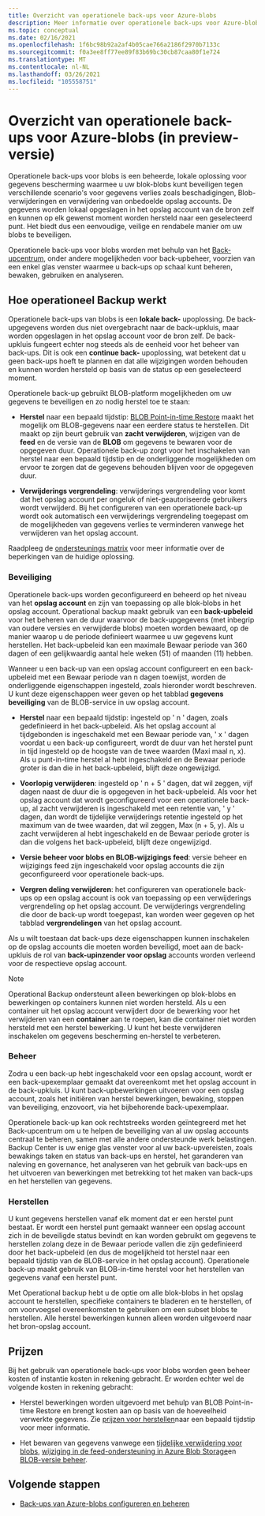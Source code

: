 ```yaml
---
title: Overzicht van operationele back-ups voor Azure-blobs
description: Meer informatie over operationele back-ups voor Azure-blobs (in preview-versie).
ms.topic: conceptual
ms.date: 02/16/2021
ms.openlocfilehash: 1f6bc98b92a2af4b05cae766a2186f2970b7133c
ms.sourcegitcommit: f0a3ee8ff77ee89f83b69bc30cb87caa80f1e724
ms.translationtype: MT
ms.contentlocale: nl-NL
ms.lasthandoff: 03/26/2021
ms.locfileid: "105558751"
---
```

# <a name="overview-of-operational-backup-for-azure-blobs-in-preview"></a>Overzicht van operationele back-ups voor Azure-blobs (in preview-versie)

Operationele back-ups voor blobs is een beheerde, lokale oplossing voor gegevens bescherming waarmee u uw blok-blobs kunt beveiligen tegen verschillende scenario's voor gegevens verlies zoals beschadigingen, Blob-verwijderingen en verwijdering van onbedoelde opslag accounts. De gegevens worden lokaal opgeslagen in het opslag account van de bron zelf en kunnen op elk gewenst moment worden hersteld naar een geselecteerd punt. Het biedt dus een eenvoudige, veilige en rendabele manier om uw blobs te beveiligen.

Operationele back-ups voor blobs worden met behulp van het [Back-upcentrum](backup-center-overview.md), onder andere mogelijkheden voor back-upbeheer, voorzien van een enkel glas venster waarmee u back-ups op schaal kunt beheren, bewaken, gebruiken en analyseren.

## <a name="how-operational-backup-works"></a>Hoe operationeel Backup werkt

Operationele back-ups van blobs is een **lokale back-** upoplossing. De back-upgegevens worden dus niet overgebracht naar de back-upkluis, maar worden opgeslagen in het opslag account voor de bron zelf. De back-upkluis fungeert echter nog steeds als de eenheid voor het beheer van back-ups. Dit is ook een **continue back-** upoplossing, wat betekent dat u geen back-ups hoeft te plannen en dat alle wijzigingen worden behouden en kunnen worden hersteld op basis van de status op een geselecteerd moment.

Operationele back-up gebruikt BLOB-platform mogelijkheden om uw gegevens te beveiligen en zo nodig herstel toe te staan:

- **Herstel** naar een bepaald tijdstip: [BLOB Point-in-time Restore](../storage/blobs/point-in-time-restore-overview.md) maakt het mogelijk om BLOB-gegevens naar een eerdere status te herstellen. Dit maakt op zijn beurt gebruik van **zacht verwijderen**, wijzigen van de **feed** en de versie van de **BLOB** om gegevens te bewaren voor de opgegeven duur. Operationele back-up zorgt voor het inschakelen van herstel naar een bepaald tijdstip en de onderliggende mogelijkheden om ervoor te zorgen dat de gegevens behouden blijven voor de opgegeven duur.

- **Verwijderings vergrendeling**: verwijderings vergrendeling voor komt dat het opslag account per ongeluk of niet-geautoriseerde gebruikers wordt verwijderd. Bij het configureren van een operationele back-up wordt ook automatisch een verwijderings vergrendeling toegepast om de mogelijkheden van gegevens verlies te verminderen vanwege het verwijderen van het opslag account.

Raadpleeg de [ondersteunings matrix](blob-backup-support-matrix.md) voor meer informatie over de beperkingen van de huidige oplossing.

### <a name="protection"></a>Beveiliging

Operationele back-ups worden geconfigureerd en beheerd op het niveau van het **opslag account** en zijn van toepassing op alle blok-blobs in het opslag account. Operational backup maakt gebruik van een **back-upbeleid** voor het beheren van de duur waarvoor de back-upgegevens (met inbegrip van oudere versies en verwijderde blobs) moeten worden bewaard, op de manier waarop u de periode definieert waarmee u uw gegevens kunt herstellen. Het back-upbeleid kan een maximale Bewaar periode van 360 dagen of een gelijkwaardig aantal hele weken (51) of maanden (11) hebben.

Wanneer u een back-up van een opslag account configureert en een back-upbeleid met een Bewaar periode van n dagen toewijst, worden de onderliggende eigenschappen ingesteld, zoals hieronder wordt beschreven. U kunt deze eigenschappen weer geven op het tabblad **gegevens beveiliging** van de BLOB-service in uw opslag account.

- **Herstel** naar een bepaald tijdstip: ingesteld op ' n ' dagen, zoals gedefinieerd in het back-upbeleid. Als het opslag account al tijdgebonden is ingeschakeld met een Bewaar periode van, ' x ' dagen voordat u een back-up configureert, wordt de duur van het herstel punt in tijd ingesteld op de hoogste van de twee waarden (Maxi maal n, x). Als u punt-in-time herstel al hebt ingeschakeld en de Bewaar periode groter is dan die in het back-upbeleid, blijft deze ongewijzigd.

- **Voorlopig verwijderen**: ingesteld op ' n + 5 ' dagen, dat wil zeggen, vijf dagen naast de duur die is opgegeven in het back-upbeleid. Als voor het opslag account dat wordt geconfigureerd voor een operationele back-up, al zacht verwijderen is ingeschakeld met een retentie van, ' y ' dagen, dan wordt de tijdelijke verwijderings retentie ingesteld op het maximum van de twee waarden, dat wil zeggen, Max (n + 5, y). Als u zacht verwijderen al hebt ingeschakeld en de Bewaar periode groter is dan die volgens het back-upbeleid, blijft deze ongewijzigd.

- **Versie beheer voor blobs en BLOB-wijzigings feed**: versie beheer en wijzigings feed zijn ingeschakeld voor opslag accounts die zijn geconfigureerd voor operationele back-ups.

- **Vergren deling verwijderen**: het configureren van operationele back-ups op een opslag account is ook van toepassing op een verwijderings vergrendeling op het opslag account. De verwijderings vergrendeling die door de back-up wordt toegepast, kan worden weer gegeven op het tabblad **vergrendelingen** van het opslag account.

Als u wilt toestaan dat back-ups deze eigenschappen kunnen inschakelen op de opslag accounts die moeten worden beveiligd, moet aan de back-upkluis de rol van **back-upinzender voor opslag** accounts worden verleend voor de respectieve opslag account.

>[!NOTE]
>Operational Backup ondersteunt alleen bewerkingen op blok-blobs en bewerkingen op containers kunnen niet worden hersteld. Als u een container uit het opslag account verwijdert door de bewerking voor het verwijderen van een **container** aan te roepen, kan die container niet worden hersteld met een herstel bewerking. U kunt het beste verwijderen inschakelen om gegevens bescherming en-herstel te verbeteren.

### <a name="management"></a>Beheer

Zodra u een back-up hebt ingeschakeld voor een opslag account, wordt er een back-upexemplaar gemaakt dat overeenkomt met het opslag account in de back-upkluis. U kunt back-upbewerkingen uitvoeren voor een opslag account, zoals het initiëren van herstel bewerkingen, bewaking, stoppen van beveiliging, enzovoort, via het bijbehorende back-upexemplaar.

Operationele back-up kan ook rechtstreeks worden geïntegreerd met het Back-upcentrum om u te helpen de beveiliging van al uw opslag accounts centraal te beheren, samen met alle andere ondersteunde werk belastingen. Backup Center is uw enige glas venster voor al uw back-upvereisten, zoals bewakings taken en status van back-ups en herstel, het garanderen van naleving en governance, het analyseren van het gebruik van back-ups en het uitvoeren van bewerkingen met betrekking tot het maken van back-ups en het herstellen van gegevens.

### <a name="restore"></a>Herstellen

U kunt gegevens herstellen vanaf elk moment dat er een herstel punt bestaat. Er wordt een herstel punt gemaakt wanneer een opslag account zich in de beveiligde status bevindt en kan worden gebruikt om gegevens te herstellen zolang deze in de Bewaar periode vallen die zijn gedefinieerd door het back-upbeleid (en dus de mogelijkheid tot herstel naar een bepaald tijdstip van de BLOB-service in het opslag account). Operationele back-up maakt gebruik van BLOB-in-time herstel voor het herstellen van gegevens vanaf een herstel punt.

Met Operational backup hebt u de optie om alle blok-blobs in het opslag account te herstellen, specifieke containers te bladeren en te herstellen, of om voorvoegsel overeenkomsten te gebruiken om een subset blobs te herstellen. Alle herstel bewerkingen kunnen alleen worden uitgevoerd naar het bron-opslag account.

## <a name="pricing"></a>Prijzen

Bij het gebruik van operationele back-ups voor blobs worden geen beheer kosten of instantie kosten in rekening gebracht. Er worden echter wel de volgende kosten in rekening gebracht:

- Herstel bewerkingen worden uitgevoerd met behulp van BLOB Point-in-time Restore en brengt kosten aan op basis van de hoeveelheid verwerkte gegevens. Zie [prijzen voor herstellen](../storage/blobs/point-in-time-restore-overview.md#pricing-and-billing)naar een bepaald tijdstip voor meer informatie.

- Het bewaren van gegevens vanwege een [tijdelijke verwijdering voor blobs](../storage/blobs/soft-delete-blob-overview.md), [wijziging in de feed-ondersteuning in Azure Blob Storage](../storage/blobs/storage-blob-change-feed.md)en [BLOB-versie beheer](../storage/blobs/versioning-overview.md).

## <a name="next-steps"></a>Volgende stappen

- [Back-ups van Azure-blobs configureren en beheren](blob-backup-configure-manage.md)